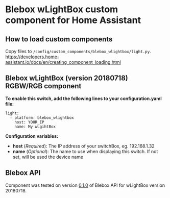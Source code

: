 # Blebox wLightBox custom component for Home Assistant

## How to load custom components

Copy files to `/config/custom_components/blebox_wlightbox/light.py`.  
https://developers.home-assistant.io/docs/en/creating_component_loading.html


## Blebox wLightBox (version 20180718) RGBW/RGB component
__To enable this switch, add the following lines to your configuration.yaml file:__
```
light:
  - platform: blebox_wlightbox
    host: YOUR_IP
    name: My wLgihtBox
```

__Configuration variables:__
* __host__ (*Required*): The IP address of your switchBox, eg. 192.168.1.32
* __name__ (*Optional*): The name to use when displaying this switch. If not set, will be used the device name

## Blebox API

Component was tested on version [0.1.0](https://technical.blebox.eu/type/wLightBox/) of Blebox API for wLightBox version 20180718.
